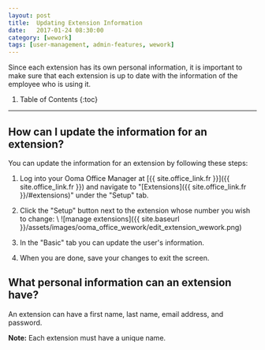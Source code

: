```yaml
---
layout: post
title:  Updating Extension Information
date:   2017-01-24 08:30:00
category: [wework]
tags: [user-management, admin-features, wework]
---
```


Since each extension has its own personal information, it is important to make sure that each extension is up to date with the information of the employee who is using it.

1. Table of Contents
{:toc}
* * *

## How can I update the information for an extension?

You can update the information for an extension by following these steps:

1. Log into your Ooma Office Manager at [{{ site.office_link.fr }}]({{ site.office_link.fr }}) and navigate to "[Extensions]({{ site.office_link.fr }}/#extensions)" under the "Setup" tab.
2. Click the "Setup" button next to the extension whose number you wish to change: \\
   ![manage extensions]({{ site.baseurl }}/assets/images/ooma_office_wework/edit_extension_wework.png)

3. In the "Basic" tab you can update the user's information.
4. When you are done, save your changes to exit the screen.

## What personal information can an extension have?

An extension can have a first name, last name, email address, and password.

**Note:** Each extension must have a unique name.